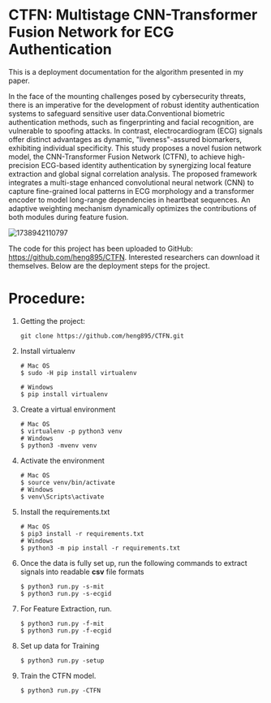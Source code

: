 # CTFN: Multistage CNN-Transformer Fusion Network for ECG Authentication


This is a deployment documentation for the algorithm presented in my paper.

In the face of the mounting challenges posed by cybersecurity threats, there is an imperative for the development of robust identity authentication systems to safeguard sensitive user data.Conventional biometric authentication methods, such as fingerprinting and facial recognition, are vulnerable to spoofing attacks. In contrast, electrocardiogram (ECG) signals offer distinct advantages as dynamic, "liveness"-assured biomarkers, exhibiting individual specificity. This study proposes a novel fusion network model, the CNN-Transformer Fusion Network (CTFN), to achieve high-precision ECG-based identity authentication by synergizing local feature extraction and global signal correlation analysis. The proposed framework integrates a multi-stage enhanced convolutional neural network (CNN) to capture fine-grained local patterns in ECG morphology and a transformer encoder to model long-range dependencies in heartbeat sequences. An adaptive weighting mechanism dynamically optimizes the contributions of both modules during feature fusion. 

![1738942110797](C:\Users\heng\AppData\Roaming\Typora\typora-user-images\1738942110797.png)



The code for this project has been uploaded to GitHub: <https://github.com/heng895/CTFN>. Interested researchers can download it themselves. Below are the deployment steps for the project.

# Procedure:

1. Getting the project:

    ```
    git clone https://github.com/heng895/CTFN.git
    ```

1. Install virtualenv

    ```shell   
    # Mac OS
    $ sudo -H pip install virtualenv
          
    # Windows
    $ pip install virtualenv
    ```
  
1. Create a virtual environment

    ```shell
    # Mac OS
    $ virtualenv -p python3 venv
    # Windows
    $ python3 -mvenv venv
    ```
    
1. Activate the environment

    ```shell
    # Mac OS
    $ source venv/bin/activate
    # Windows
    $ venv\Scripts\activate
    ```

1. Install the requirements.txt

    ```shell
    # Mac OS
    $ pip3 install -r requirements.txt
    # Windows
    $ python3 -m pip install -r requirements.txt
    ```

1. Once the data is fully set up, run the following commands to extract signals into readable **csv** file formats
    ```shell
    $ python3 run.py -s-mit
    $ python3 run.py -s-ecgid
    ```

1. For Feature Extraction, run. 
    ```
    $ python3 run.py -f-mit
    $ python3 run.py -f-ecgid
    ```

1. Set up data for Training
    ```
    $ python3 run.py -setup
    ```

1. Train the CTFN model. 
    ```
    $ python3 run.py -CTFN
    ```
